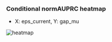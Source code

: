 ### Conditional normAUPRC heatmap

- X: eps_current, Y: gap_mu

![heatmap](/home/elicer/project_0814_2/results/20250814-092045/holdout/conditional_heatmap_eps_current_vs_gap_mu.png)
